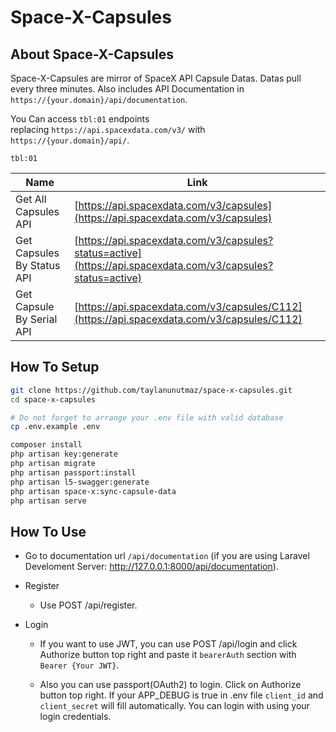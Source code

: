 # Space-X-Capsules

## About Space-X-Capsules

Space-X-Capsules are mirror of SpaceX API Capsule Datas. Datas pull every three minutes. Also includes API Documentation in `https://{your.domain}/api/documentation`.

You Can access `tbl:01` endpoints replacing `https://api.spacexdata.com/v3/` with `https://{your.domain}/api/`.

`tbl:01`

| Name | Link |
| ---| --- |
| Get All Capsules API | [https://api.spacexdata.com/v3/capsules](https://api.spacexdata.com/v3/capsules) |
| Get Capsules By Status API | [https://api.spacexdata.com/v3/capsules?status=active](https://api.spacexdata.com/v3/capsules?status=active) |
| Get Capsule By Serial API | [https://api.spacexdata.com/v3/capsules/C112](https://api.spacexdata.com/v3/capsules/C112) |

## How To Setup

```bash
git clone https://github.com/taylanunutmaz/space-x-capsules.git
cd space-x-capsules

# Do not forget to arrange your .env file with valid database
cp .env.example .env

composer install
php artisan key:generate
php artisan migrate
php artisan passport:install
php artisan l5-swagger:generate
php artisan space-x:sync-capsule-data
php artisan serve
```

## How To Use

* Go to documentation url `/api/documentation` (if you are using Laravel Develoment Server: http://127.0.0.1:8000/api/documentation).

* Register

  * Use POST /api/register.

* Login

  * If you want to use JWT, you can use POST /api/login and click Authorize button top right and paste it `bearerAuth` section with `Bearer {Your JWT}`.

  * Also you can use passport(OAuth2) to login. Click on Authorize button top right. If your APP_DEBUG is true in .env file `client_id` and `client_secret` will fill automatically. You can login with using your login credentials.
